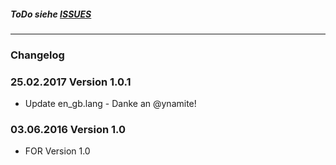 ##### ToDo siehe [ISSUES](https://github.com/FriendsOfREDAXO/out5/issues) #####

---

### Changelog ###

### 25.02.2017 Version 1.0.1 ###

- Update en_gb.lang - Danke an @ynamite!


### 03.06.2016 Version 1.0 ###

- FOR Version 1.0
